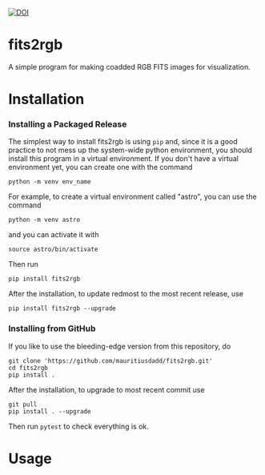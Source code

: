 [![DOI](https://zenodo.org/badge/DOI/10.5281/zenodo.7808276.svg)](https://doi.org/10.5281/zenodo.7808276)
# fits2rgb 

A simple program for making coadded RGB FITS images for visualization. 

# Installation

### Installing a Packaged Release

The simplest way to install fits2rgb is using ``pip`` and, since it is a good practice to not mess up the system-wide python environment, you should install this program in a virtual environment. If you don't have a virtual environment yet, you can create one with the command

```
python -m venv env_name
```

For example, to create a virtual environment called "astro", you can use the command

```
python -m venv astro
```

and you can activate it with

```
source astro/bin/activate
```
Then run

```
pip install fits2rgb
```
    
After the installation, to update redmost to the most recent release, use

```
pip install fits2rgb --upgrade
```
    
### Installing from GitHub

If you like to use the bleeding-edge version from this repository, do

```
git clone 'https://github.com/mauritiusdadd/fits2rgb.git'
cd fits2rgb
pip install .
```

After the installation, to upgrade to most recent commit use

```
git pull
pip install . --upgrade
```

Then run ```pytest``` to check everything is ok.

# Usage